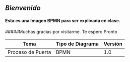 ## *Bienvenido*
#### Esta es una Imagen BPMN para ser explicada en clase.
#####Muchas gracias por visitarme. Te espero Pronto

Tema | Tipo de Diagrama           | Versión
------------ | ------------- |-------------
Proceso de Puerta   | BPMN          | 1.0

